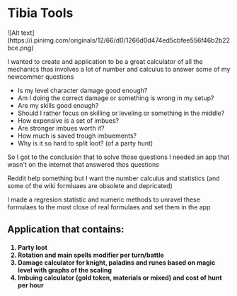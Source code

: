 <h1> Tibia Tools</h1>
![Alt text](https://i.pinimg.com/originals/12/66/d0/1266d0d474ed5cbfee556f46b2b22bce.png)
<p>I wanted to create and application to be a great calculator of all the mechanics thas involves a lot of number and calculus to answer some of my newcommer questions</p>
<ul>
<li>Is my level character damage good enough?</li>
<li>Am I doing the correct damage or something is wrong in my setup?</li>
<li>Are my skills good enough?</li>
<li>Should I rather focus on skilling or leveling or something in the middle?</li>
<li>How expensive is a set of imbues?</li>
<li>Are stronger imbues worth it?</li>
<li>How much is saved trough imbuements?</li>
<li>Why is it so hard to split loot? (of a party hunt)</li>
</ul>
<p>So I got to the conclusión that to solve those questions I needed an app that wasn't on the internet that answered thos questions</p>
<p>Reddit help something but I want the number calculus and statistics (and some of the wiki formluaes are obsolete and depricated)</p>
<p>I made a regresion statistic and numeric methods to unravel these formulaes to the most close of real formulaes and set them in the app</p>

<h2>Application that contains: </h2>
<h4>
<ol>
<li>Party loot</li>
<li>Rotation and main spells modifier per turn/battle</li>
<li>Damage calculator for knight, paladins and runes based on magic level with graphs of the scaling</li>
<li>Imbuing calculator (gold token, materials or mixed) and cost of hunt per hour</li>
</ol>
</h4>
